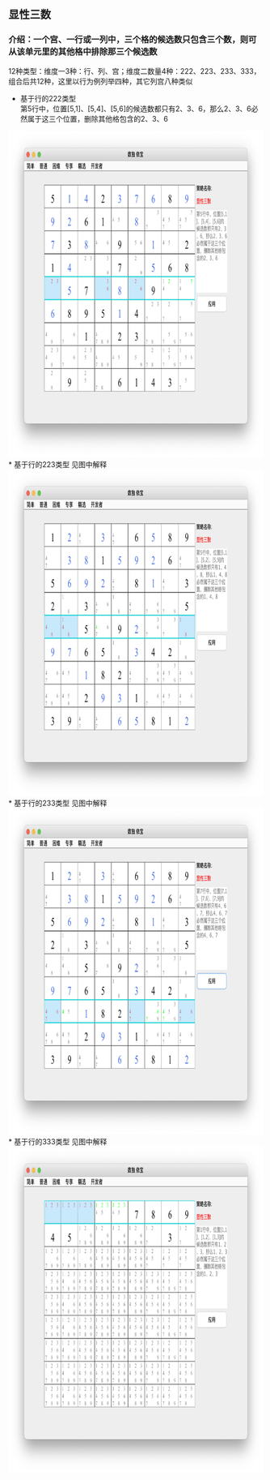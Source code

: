 ## 显性三数    
### 介绍：一个宫、一行或一列中，三个格的候选数只包含三个数，则可从该单元里的其他格中排除那三个候选数  
12种类型：维度一3种：行、列、宫；维度二数量4种：222、223、233、333，组合后共12种，这里以行为例列举四种，其它列宫八种类似
* 基于行的222类型      
第5行中，位置[5,1]、[5,4]、[5,6]的候选数都只有2、3、6，那么2、3、6必然属于这三个位置，删除其他格包含的2、3、6
<img src="picture/obvious_triples_222_CN.png" width="825" height="645" >
* 基于行的223类型      
见图中解释         
<img src="picture/obvious_triples_223_CN.png" width="825" height="645" >
* 基于行的233类型         
见图中解释          
<img src="picture/obvious_triples_233_CN.png" width="825" height="645" >
* 基于行的333类型    
见图中解释          
<img src="picture/obvious_triples_333_CN.png" width="825" height="645" >